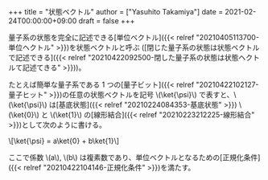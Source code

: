 +++
title = "状態ベクトル"
author = ["Yasuhito Takamiya"]
date = 2021-02-24T00:00:00+09:00
draft = false
+++

量子系の状態を完全に記述できる[単位ベクトル]({{< relref "20210405113700-単位ヘクトル" >}})を状態ベクトルと呼ぶ ([閉じた量子系の状態は状態ベクトルで記述できる]({{< relref "20210422092500-閉した量子系の状態は状態ヘクトルて記述てきる" >}}))。

たとえば簡単な量子系である 1 つの[量子ビット]({{< relref "20210422102127-量子ヒット" >}})の任意の状態ベクトルを記号 \\(\ket{\psi}\\) で表すと、\\(\ket{\psi}\\) は[基底状態]({{< relref "20210224084353-基底状態" >}}) \\(\ket{0}\\) と \\(\ket{1}\\) の[線形結合]({{< relref "20210223212225-線形結合" >}})として次のように書ける。

\\[\ket{\psi} = a\ket{0} + b\ket{1}\\]

ここで係数 \\(a\\), \\(b\\) は複素数であり、単位ベクトルとなるための[正規化条件]({{< relref "20210422104146-正規化条件" >}})を満たす。
